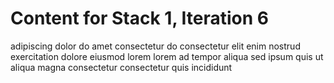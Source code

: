 # Content for Stack 1, Iteration 6
adipiscing dolor do amet consectetur do consectetur elit enim nostrud exercitation dolore eiusmod lorem lorem ad tempor aliqua sed ipsum quis ut aliqua magna consectetur consectetur quis incididunt 
